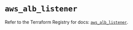 # `aws_alb_listener`

Refer to the Terraform Registry for docs: [`aws_alb_listener`](https://registry.terraform.io/providers/hashicorp/aws/5.81.0/docs/resources/alb_listener).
